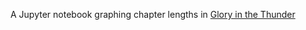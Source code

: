 A Jupyter notebook graphing chapter lengths in [Glory in the Thunder](http://gloryinthethunder.com)
